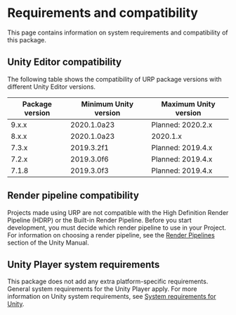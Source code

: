 # Requirements and compatibility

This page contains information on system requirements and compatibility of this package.

## Unity Editor compatibility

The following table shows the compatibility of URP package versions with different Unity Editor versions.

| Package version | Minimum Unity version | Maximum Unity version |
|-----------------|-----------------------|-----------------------|
| 9.x.x           | 2020.1.0a23           | Planned: 2020.2.x     |
| 8.x.x           | 2020.1.0a23           | 2020.1.x              |
| 7.3.x           | 2019.3.2f1            | Planned: 2019.4.x     |
| 7.2.x           | 2019.3.0f6            | Planned: 2019.4.x     |
| 7.1.8           | 2019.3.0f3            | Planned: 2019.4.x     |

## Render pipeline compatibility

Projects made using URP are not compatible with the High Definition Render Pipeline (HDRP) or the Built-in Render Pipeline. Before you start development, you must decide which render pipeline to use in your Project. For information on choosing a render pipeline, see the [Render Pipelines](https://docs.unity3d.com/2019.3/Documentation/Manual/render-pipelines.html) section of the Unity Manual.

## Unity Player system requirements

This package does not add any extra platform-specific requirements. General system requirements for the Unity Player apply. For more information on Unity system requirements, see [System requirements for Unity](https://docs.unity3d.com/Manual/system-requirements.html).
